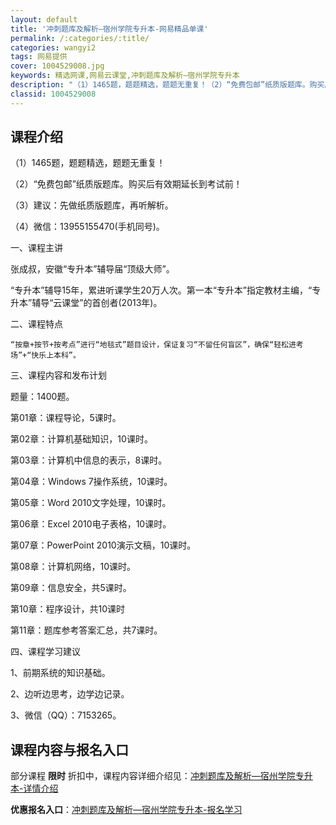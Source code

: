 ```yaml
---
layout: default
title: '冲刺题库及解析—宿州学院专升本-网易精品单课'
permalink: /:categories/:title/
categories: wangyi2
tags: 网易提供
cover: 1004529008.jpg
keywords: 精选网课,网易云课堂,冲刺题库及解析—宿州学院专升本
description: "（1）1465题，题题精选，题题无重复！（2）“免费包邮”纸质版题库。购买后有效期延长到考试前！（3）建议：先做纸质版题库，再听解析。（4）微信：13955155470(手机同号)。一、课程"
classid: 1004529008
---
```


## 课程介绍

（1）1465题，题题精选，题题无重复！

（2）“免费包邮”纸质版题库。购买后有效期延长到考试前！

（3）建议：先做纸质版题库，再听解析。

（4）微信：13955155470(手机同号)。

一、课程主讲

  张成叔，安徽“专升本”辅导届“顶级大师”。

  “专升本”辅导15年，累进听课学生20万人次。第一本“专升本”指定教材主编，“专升本”辅导“云课堂”的首创者(2013年)。

二、课程特点

    “按章+按节+按考点”进行“地毯式”题目设计，保证复习“不留任何盲区”，确保“轻松进考场”+“快乐上本科”。  

三、课程内容和发布计划

  题量：1400题。

  第01章：课程导论，5课时。

  第02章：计算机基础知识，10课时。

  第03章：计算机中信息的表示，8课时。

  第04章：Windows 7操作系统，10课时。

  第05章：Word 2010文字处理，10课时。

  第06章：Excel 2010电子表格，10课时。

  第07章：PowerPoint 2010演示文稿，10课时。

  第08章：计算机网络，10课时。

  第09章：信息安全，共5课时。

  第10章：程序设计，共10课时

  第11章：题库参考答案汇总，共7课时。

四、课程学习建议

1、前期系统的知识基础。

2、边听边思考，边学边记录。

3、微信（QQ）：7153265。

## 课程内容与报名入口

部分课程 **限时** 折扣中，课程内容详细介绍见：[冲刺题库及解析—宿州学院专升本-详情介绍](https://study.163.com/course/introduction/1004529008.htm?share=1&shareId=1025206652&utm_campaign=share&utm_medium=iphoneShare&utm_source=&utm_u=1025206652)

**优惠报名入口**：[冲刺题库及解析—宿州学院专升本-报名学习](https://study.163.com/course/introduction/1004529008.htm?share=1&shareId=1025206652&utm_campaign=share&utm_medium=iphoneShare&utm_source=&utm_u=1025206652)


